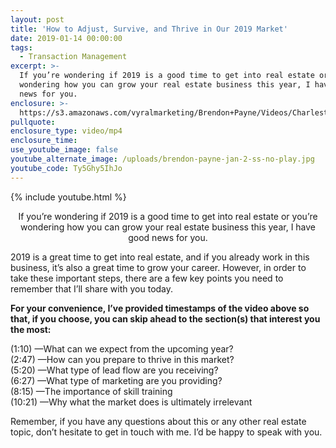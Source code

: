 ```yaml
---
layout: post
title: 'How to Adjust, Survive, and Thrive in Our 2019 Market'
date: 2019-01-14 00:00:00
tags:
  - Transaction Management
excerpt: >-
  If you’re wondering if 2019 is a good time to get into real estate or you’re
  wondering how you can grow your real estate business this year, I have good
  news for you.
enclosure: >-
  https://s3.amazonaws.com/vyralmarketing/Brendon+Payne/Videos/Charleston+Expert+Advisors+-+How+to+Adjust%2C+Survive%2C+and+Thrive+in+Our+2019+Market.mp4
pullquote:
enclosure_type: video/mp4
enclosure_time:
use_youtube_image: false
youtube_alternate_image: /uploads/brendon-payne-jan-2-ss-no-play.jpg
youtube_code: Ty5Ghy5IhJo
---
```


{% include youtube.html %}

<center>If you’re wondering if 2019 is a good time to get into real estate or you’re wondering how you can grow your real estate business this year, I have good news for you.</center>

2019 is a great time to get into real estate, and if you already work in this business, it’s also a great time to grow your career. However, in order to take these important steps, there are a few key points you need to remember that I’ll share with you today.

**For your convenience, I’ve provided timestamps of the video above so that, if you choose, you can skip ahead to the section(s) that interest you the most:**

(1:10) —What can we expect from the upcoming year?<br>(2:47) —How can you prepare to thrive in this market?<br>(5:20) —What type of lead flow are you receiving?<br>(6:27) —What type of marketing are you providing?<br>(8:15) —The importance of skill training<br>(10:21) —Why what the market does is ultimately irrelevant

Remember, if you have any questions about this or any other real estate topic, don’t hesitate to get in touch with me. I’d be happy to speak with you.